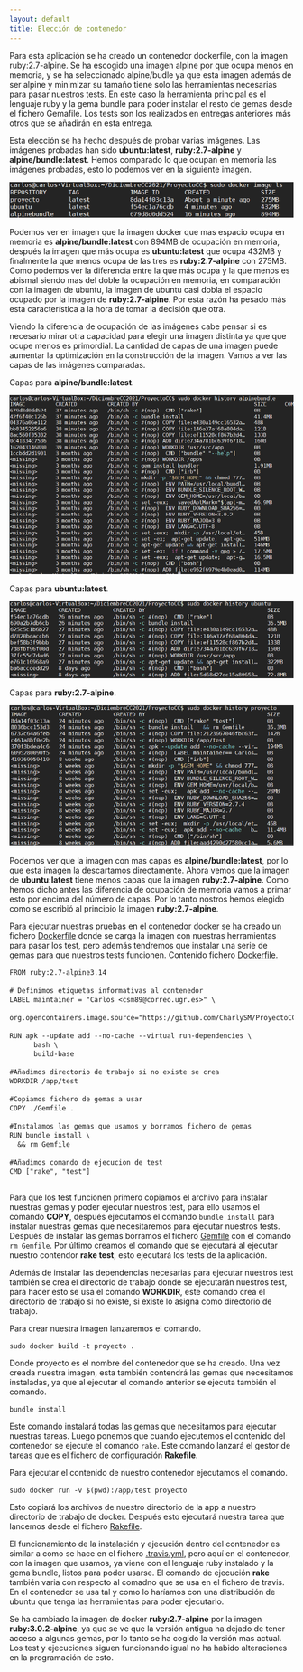 ```yaml
---
layout: default
title: Elección de contenedor
---
```


Para esta aplicación se ha creado un contenedor dockerfile, con la imagen ruby:2.7-alpine. Se ha escogido una imagen alpine por que ocupa menos en memoria, y se ha seleccionado alpine/budle ya que esta imagen además de ser alpine y minimizar su tamaño tiene solo las herramientas necesarias para pasar nuestros tests. En este caso la herramienta principal es el lenguaje ruby y la gema bundle para poder instalar el resto de gemas desde el fichero Gemafile. Los tests son los realizados en entregas anteriores más otros que se añadirán en esta entrega.

Esta elección se ha hecho después de probar varias imágenes. Las imágenes probadas han sido **ubuntu:latest**, **ruby:2.7-alpine** y **alpine/bundle:latest**. Hemos comparado lo que ocupan en memoria las imágenes probadas, esto lo podemos ver en la siguiente imagen.

![Imagenes docker](./img/imagenesDocker.png)

Podemos ver en imagen que la imagen docker que mas espacio ocupa en memoria es **alpine/bundle:latest** con 894MB de ocupación en memoria, después la imagen que más ocupa es **ubuntu:latest** que ocupa 432MB y finalmente la que menos ocupa de las tres es **ruby:2.7-alpine** con 275MB. Como podemos ver la diferencia entre la que más ocupa y la que menos es abismal siendo mas del doble la ocupación en memoria, en comparación con la imagen de ubuntu, la imagen de ubuntu casi dobla el espacio ocupado por la imagen de **ruby:2.7-alpine**. Por esta razón ha pesado más esta característica a la hora de tomar la decisión que otra.

Viendo la diferencia de ocupación de las imágenes cabe pensar si es necesario mirar otra capacidad para elegir una imagen distinta ya que que ocupe menos es primordial. La cantidad de capas de una imagen puede aumentar la optimización en la construcción de la imagen. Vamos a ver las capas de las imágenes comparadas.

Capas para **alpine/bundle:latest**.

![alpine/bundle](./img/capasAlpineBundle.png)

Capas para **ubuntu:latest**.

![ubuntu](./img/capasUbuntu.png)

Capas para **ruby:2.7-alpine**.

![rubyAlpine](./img/capasRubyAlpine.png)

Podemos ver que la imagen con mas capas es **alpine/bundle:latest**, por lo que esta imagen la descartamos directamente. Ahora vemos que la imagen de **ubuntu:latest** tiene menos capas que la imagen **ruby:2.7-alpine**. Como hemos dicho antes las diferencia de ocupación de memoria vamos a primar esto por encima del número de capas. Por lo tanto nostros hemos elegido como se escribió al principio la imagen **ruby:2.7-alpine**.

Para ejecutar nuestras pruebas en el contenedor docker se ha creado un fichero [Dockerfile](https://github.com/CharlySM/ProyectoCC/blob/master/Dockerfile) donde se carga la imagen con nuestras herramientas para pasar los test, pero además tendremos que instalar una serie de gemas para que nuestros tests funcionen. Contenido fichero [Dockerfile](https://github.com/CharlySM/ProyectoCC/blob/master/Dockerfile).

```
FROM ruby:2.7-alpine3.14

# Definimos etiquetas informativas al contenedor
LABEL maintainer = "Carlos <csm89@correo.ugr.es>" \
    org.opencontainers.image.source="https://github.com/CharlySM/ProyectoCC"

RUN apk --update add --no-cache --virtual run-dependencies \
      bash \
      build-base

#Añadimos directorio de trabajo si no existe se crea
WORKDIR /app/test

#Copiamos fichero de gemas a usar
COPY ./Gemfile .

#Instalamos las gemas que usamos y borramos fichero de gemas
RUN bundle install \
  && rm Gemfile

#Añadimos comando de ejecucion de test
CMD ["rake", "test"]


```

Para que los test funcionen primero copiamos el archivo para instalar nuestras gemas y poder ejecutar nuestros test, para ello usamos el comando **COPY**, después ejecutamos el comando ```bundle install``` para instalar nuestras gemas que necesitaremos para ejecutar nuestros tests. Después de instalar las gemas borramos el fichero [Gemfile](https://github.com/CharlySM/ProyectoCC/blob/master/Gemfile) con el comando ```rm Gemfile```. Por último creamos el comando que se ejecutará al ejecutar nuestro contendor **rake test**, esto ejecutará los tests de la aplicación.

Además de instalar las dependencias necesarias para ejecutar nuestros test también se crea el directorio de trabajo donde se ejecutarán nuestros test, para hacer esto se usa el comando **WORKDIR**, este comando crea el directorio de trabajo si no existe, si existe lo asigna como directorio de trabajo.

Para crear nuestra imagen lanzaremos el comando.

```
sudo docker build -t proyecto .
```

Donde proyecto es el nombre del contenedor que se ha creado.
Una vez creada nuestra imagen, esta también contendrá las gemas que necesitamos instaladas, ya que al ejecutar el comando anterior se ejecuta también el comando.

```
bundle install
```

Este comando instalará todas las gemas que necesitamos para ejecutar nuestras tareas. Luego ponemos que cuando ejecutemos el contenido del contenedor se ejecute el comando ```rake```. Este comando lanzará el gestor de tareas que es el fichero de configuración **Rakefile**.

Para ejecutar el contenido de nuestro contenedor ejecutamos el comando.

```
sudo docker run -v $(pwd):/app/test proyecto
```
Esto copiará los archivos de nuestro directorio de la app a nuestro directorio de trabajo de docker. Después esto ejecutará nuestra tarea que lancemos desde el fichero [Rakefile](https://github.com/CharlySM/ProyectoCC/blob/master/Rakefile).

El funcionamiento de la instalación y ejecución dentro del contenedor es similar a como se hace en el fichero [.travis.yml](https://github.com/CharlySM/ProyectoCC/blob/master/.travis.yml), pero aquí en el contenedor, con la imagen que usamos, ya viene con el lenguaje ruby instalado y la gema bundle, listos para poder usarse. El comando de ejecución **rake** también varia con respecto al comadno que se usa en el fichero de travis. En el contenedor se usa tal y como lo haríamos con una distribución de ubuntu que tenga las herramientas para poder ejecutarlo.

Se ha cambiado la imagen de docker **ruby:2.7-alpine** por la imagen **ruby:3.0.2-alpine**, ya que se ve que la versión antigua ha dejado de tener acceso a algunas gemas, por lo tanto se ha cogido la versión mas actual. Los test y ejecuciones siguen funcionando igual no ha habido alteraciones en la programación de esto.
